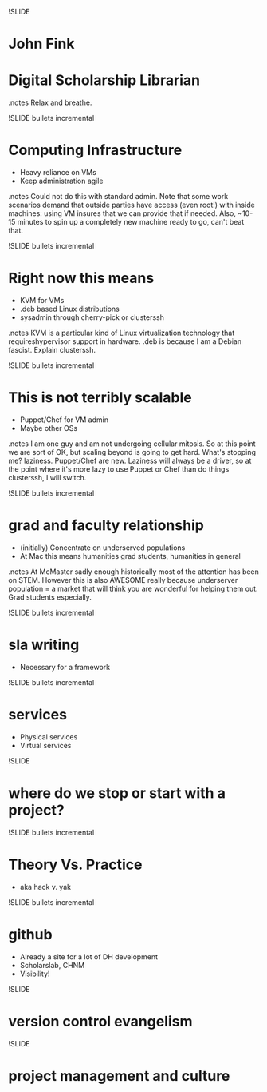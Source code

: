 !SLIDE
# John Fink #
# Digital Scholarship Librarian #

.notes Relax and breathe.

!SLIDE bullets incremental
# Computing Infrastructure #
* Heavy reliance on VMs
* Keep administration agile

.notes Could not do this with standard admin. Note that some work scenarios
demand that outside parties have access (even root!) with inside machines:
using VM insures that we can provide that if needed. Also, ~10-15 minutes to
spin up a completely new machine ready to go, can't beat that.

!SLIDE bullets incremental
# Right now this means #
* KVM for VMs
* .deb based Linux distributions
* sysadmin through cherry-pick or clusterssh

.notes KVM is a particular kind of Linux virtualization technology that requireshypervisor support in hardware. .deb is because I am a Debian fascist. Explain clusterssh.

!SLIDE bullets incremental
# This is not terribly scalable #
* Puppet/Chef for VM admin
* Maybe other OSs

.notes I am one guy and am not undergoing cellular mitosis. So at this point we are sort of OK, but scaling beyond is going to get hard. What's stopping me? laziness. Puppet/Chef are new. Laziness will always be a driver, so at the point where it's more lazy to use Puppet or Chef than do things clusterssh, I will switch.

!SLIDE bullets incremental
# grad and faculty relationship #
* (initially) Concentrate on underserved populations
* At Mac this means humanities grad students, humanities in general

.notes At McMaster sadly enough historically most of the attention has been on STEM. However this is also AWESOME really because underserver population = a market that will think you are wonderful for helping them out. Grad students especially.

!SLIDE bullets incremental
# sla writing #
* Necessary for a framework

!SLIDE bullets incremental
# services #
* Physical services
* Virtual services

!SLIDE
# where do we stop or start with a project? #

!SLIDE bullets incremental
# Theory Vs. Practice #
* aka hack v. yak

!SLIDE bullets incremental
# github #
* Already a site for a lot of DH development
* Scholarslab, CHNM
* Visibility!

!SLIDE
# version control evangelism #

!SLIDE
# project management and culture #

